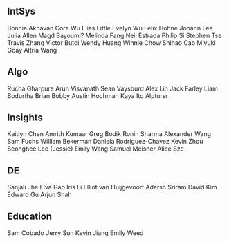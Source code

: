 ## IntSys
Bonnie Akhavan
Cora Wu
Elias Little
Evelyn Wu
Felix Hohne
Johann Lee
Julia Allen
Magd Bayoumi?
Melinda Fang
Neil Estrada
Philip Si
Stephen Tse
Travis Zhang
Victor Butoi
Wendy Huang
Winnie Chow
Shihao Cao
Miyuki Goay
Altria Wang

## Algo
Rucha Gharpure
Arun Visvanath
Sean Vaysburd
Alex Lin
Jack Farley
Liam Bodurtha
Brian Bobby
Austin Hochman
Kaya Ito Alpturer

## Insights
Kaitlyn Chen
Amrith Kumaar
Greg Bodik
Ronin Sharma
Alexander Wang
Sam Fuchs
William Bekerman
Daniela Rodriguez-Chavez
Kevin Zhou
Seonghee Lee (Jessie)
Emily Wang
Samuel Meisner
Alice Sze

## DE
Sanjali Jha
Elva Gao
Iris Li
Elliot van Huijgevoort
Adarsh Sriram
David Kim
Edward Gu
Arjun Shah

## Education
Sam Cobado
Jerry Sun
Kevin Jiang
Emily Weed
